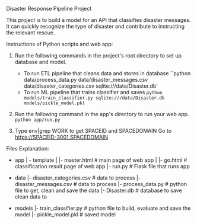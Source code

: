 Disaster Response Pipeline Project

This project is to build a model for an API that classifies disaster messages. It can quickly recognize the type of disaster and contribute to instructing the relevant rescue.

Instructions of Python scripts and web app:
1. Run the following commands in the project's root directory to set up database and model.

    - To run ETL pipeline that cleans data and stores in database
        ``python data/process_data.py data/disaster_messages.csv data/disaster_categories.csv sqlite:///data/Disaster.db`
    - To run ML pipeline that trains classifier and saves
        `python models/train_classifier.py sqlite:///data/Disaster.db models/pickle_model.pkl`

2. Run the following command in the app's directory to run your web app.
    `python app/run.py`

3. Type env|grep WORK to get SPACEID and SPACEDOMAIN
	Go to https://SPACEID-3001.SPACEDOMAIN



Files Explanation:

- app
| - template
| |- master.html  # main page of web app
| |- go.html  # classification result page of web app
|- run.py  # Flask file that runs app

- data
|- disaster_categories.csv  # data to process 
|- disaster_messages.csv  # data to process
|- process_data.py	# python file to get, clean and save the data
|- Disaster.db	# database to save clean data to

- models
|- train_classifier.py	# python file to build, evaluate and save the model
|- pickle_model.pkl  # saved model 
